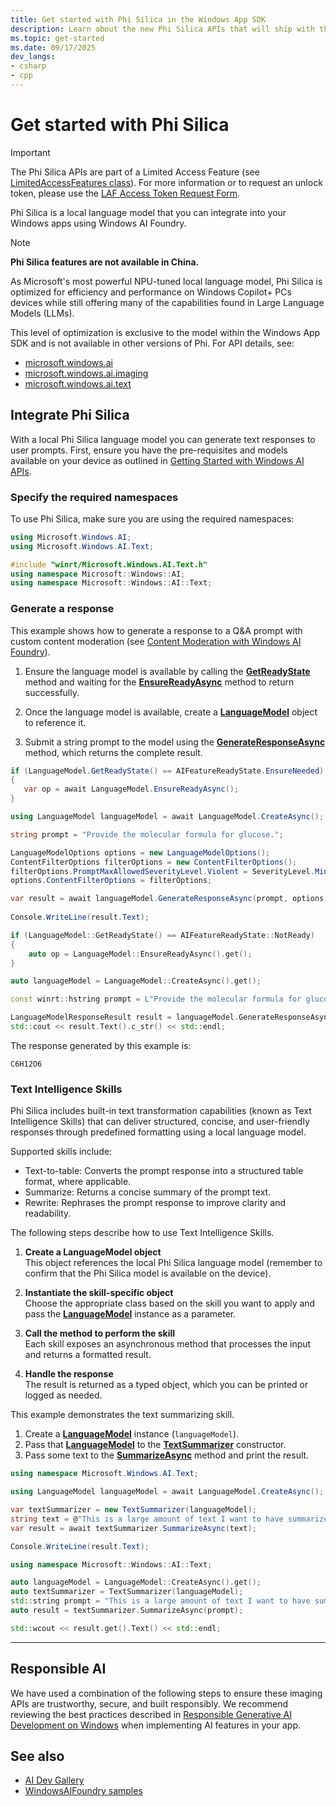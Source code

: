 ```yaml
---
title: Get started with Phi Silica in the Windows App SDK
description: Learn about the new Phi Silica APIs that will ship with the Windows App SDK and can be used to access local language models for local processing and generation of chat, math solving, code generation, reasoning over text, and more.
ms.topic: get-started
ms.date: 09/17/2025
dev_langs:
- csharp
- cpp
---
```


# Get started with Phi Silica

> [!IMPORTANT]
> The Phi Silica APIs are part of a Limited Access Feature (see [LimitedAccessFeatures class](/uwp/api/windows.applicationmodel.limitedaccessfeatures)). For more information or to request an unlock token, please use the [LAF Access Token Request Form](https://go.microsoft.com/fwlink/?linkid=2271232&c1cid=04x409).

Phi Silica is a local language model that you can integrate into your Windows apps using Windows AI Foundry.

> [!NOTE]
> **Phi Silica features are not available in China.**

As Microsoft's most powerful NPU-tuned local language model, Phi Silica is optimized for efficiency and performance on Windows Copilot+ PCs devices while still offering many of the capabilities found in Large Language Models (LLMs).

This level of optimization is exclusive to the model within the Windows App SDK and is not available in other versions of Phi. For API details, see:

- [microsoft.windows.ai](/windows/windows-app-sdk/api/winrt/microsoft.windows.ai)
- [microsoft.windows.ai.imaging](/windows/windows-app-sdk/api/winrt/microsoft.windows.ai.imaging)
- [microsoft.windows.ai.text](/windows/windows-app-sdk/api/winrt/microsoft.windows.ai.text)

## Integrate Phi Silica

With a local Phi Silica language model you can generate text responses to user prompts. First, ensure you have the pre-requisites and models available on your device as outlined in [Getting Started with Windows AI APIs](index.md).

### Specify the required namespaces

To use Phi Silica, make sure you are using the required namespaces:

```csharp
using Microsoft.Windows.AI;
using Microsoft.Windows.AI.Text;
```

```cpp
#include "winrt/Microsoft.Windows.AI.Text.h"
using namespace Microsoft::Windows::AI;
using namespace Microsoft::Windows::AI::Text;
```

### Generate a response

This example shows how to generate a response to a Q&A prompt with custom content moderation (see [Content Moderation with Windows AI Foundry](./content-moderation.md)).

1. Ensure the language model is available by calling the [**GetReadyState**](/windows/windows-app-sdk/api/winrt/microsoft.windows.ai.text.languagemodel.getreadystate) method and waiting for the [**EnsureReadyAsync**](/windows/windows-app-sdk/api/winrt/microsoft.windows.ai.text.languagemodel.ensurereadyasync) method to return successfully.

2. Once the language model is available, create a [**LanguageModel**](/windows/windows-app-sdk/api/winrt/microsoft.windows.ai.text.languagemodel) object to reference it.

3. Submit a string prompt to the model using the [**GenerateResponseAsync**](/windows/windows-app-sdk/api/winrt/microsoft.windows.ai.text.languagemodel.generateresponseasync) method, which returns the complete result.

```csharp
if (LanguageModel.GetReadyState() == AIFeatureReadyState.EnsureNeeded) 
{ 
   var op = await LanguageModel.EnsureReadyAsync(); 
} 

using LanguageModel languageModel = await LanguageModel.CreateAsync();

string prompt = "Provide the molecular formula for glucose.";

LanguageModelOptions options = new LanguageModelOptions();
ContentFilterOptions filterOptions = new ContentFilterOptions();
filterOptions.PromptMaxAllowedSeverityLevel.Violent = SeverityLevel.Minimum;
options.ContentFilterOptions = filterOptions;

var result = await languageModel.GenerateResponseAsync(prompt, options);
 
Console.WriteLine(result.Text);
```

```cpp
if (LanguageModel::GetReadyState() == AIFeatureReadyState::NotReady)
{
    auto op = LanguageModel::EnsureReadyAsync().get();
}

auto languageModel = LanguageModel::CreateAsync().get();

const winrt::hstring prompt = L"Provide the molecular formula for glucose.";

LanguageModelResponseResult result = languageModel.GenerateResponseAsync(prompt).get();
std::cout << result.Text().c_str() << std::endl;
```

The response generated by this example is:

```output
C6H12O6
```

### Text Intelligence Skills

Phi Silica includes built-in text transformation capabilities (known as Text Intelligence Skills) that can deliver structured, concise, and user-friendly responses through predefined formatting using a local language model.

Supported skills include:

- Text-to-table: Converts the prompt response into a structured table format, where applicable.
- Summarize: Returns a concise summary of the prompt text.
- Rewrite: Rephrases the prompt response to improve clarity and readability.

The following steps describe how to use Text Intelligence Skills.

1. **Create a LanguageModel object**  
    This object references the local Phi Silica language model (remember to confirm that the Phi Silica model is available on the device).

1. **Instantiate the skill-specific object**  
    Choose the appropriate class based on the skill you want to apply and pass the [**LanguageModel**](/windows/windows-app-sdk/api/winrt/microsoft.windows.ai.text.languagemodel) instance as a parameter.

1. **Call the method to perform the skill**  
    Each skill exposes an asynchronous method that processes the input and returns a formatted result.

1. **Handle the response**  
    The result is returned as a typed object, which you can be printed or logged as needed.

This example demonstrates the text summarizing skill.

1. Create a [**LanguageModel**](/windows/windows-app-sdk/api/winrt/microsoft.windows.ai.text.languagemodel) instance (`languageModel`).
1. Pass that [**LanguageModel**](/windows/windows-app-sdk/api/winrt/microsoft.windows.ai.text.languagemodel) to the [**TextSummarizer**](/windows/windows-app-sdk/api/winrt/microsoft.windows.ai.text.textsummarizer) constructor.
1. Pass some text to the [**SummarizeAsync**](/windows/windows-app-sdk/api/winrt/microsoft.windows.ai.text.textsummarizer.summarizeasync) method and print the result.

```csharp
using namespace Microsoft.Windows.AI.Text;

using LanguageModel languageModel = await LanguageModel.CreateAsync();

var textSummarizer = new TextSummarizer(languageModel);
string text = @"This is a large amount of text I want to have summarized.";
var result = await textSummarizer.SummarizeAsync(text);

Console.WriteLine(result.Text); 
```

```cpp
using namespace Microsoft::Windows::AI::Text;

auto languageModel = LanguageModel::CreateAsync().get();
auto textSummarizer = TextSummarizer(languageModel);
std::string prompt = "This is a large amount of text I want to have summarized.";
auto result = textSummarizer.SummarizeAsync(prompt);

std::wcout << result.get().Text() << std::endl;
```

---

## Responsible AI

We have used a combination of the following steps to ensure these imaging APIs are trustworthy, secure, and built responsibly. We recommend reviewing the best practices described in [Responsible Generative AI Development on Windows](../rai.md) when implementing AI features in your app.

## See also

- [AI Dev Gallery](https://github.com/microsoft/ai-dev-gallery/)
- [WindowsAIFoundry samples](https://github.com/microsoft/WindowsAppSDK-Samples/tree/release/experimental/Samples/WindowsAIFoundry)
